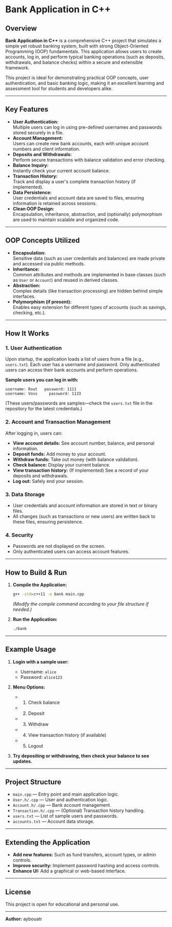 # Bank Application in C++

## Overview

**Bank Application in C++** is a comprehensive C++ project that simulates a simple yet robust banking system, built with strong Object-Oriented Programming (OOP) fundamentals. This application allows users to create accounts, log in, and perform typical banking operations (such as deposits, withdrawals, and balance checks) within a secure and extensible framework.

This project is ideal for demonstrating practical OOP concepts, user authentication, and basic banking logic, making it an excellent learning and assessment tool for students and developers alike.

---

## Key Features

- **User Authentication:**  
  Multiple users can log in using pre-defined usernames and passwords stored securely in a file.
- **Account Management:**  
  Users can create new bank accounts, each with unique account numbers and client information.
- **Deposits and Withdrawals:**  
  Perform secure transactions with balance validation and error checking.
- **Balance Inquiry:**  
  Instantly check your current account balance.
- **Transaction History:**  
  Track and display a user's complete transaction history (if implemented).
- **Data Persistence:**  
  User credentials and account data are saved to files, ensuring information is retained across sessions.
- **Clean OOP Design:**  
  Encapsulation, inheritance, abstraction, and (optionally) polymorphism are used to maintain scalable and organized code.

---

## OOP Concepts Utilized

- **Encapsulation:**  
  Sensitive data (such as user credentials and balances) are made private and accessed via public methods.
- **Inheritance:**  
  Common attributes and methods are implemented in base classes (such as `User` or `Account`) and reused in derived classes.
- **Abstraction:**  
  Complex details (like transaction processing) are hidden behind simple interfaces.
- **Polymorphism (if present):**  
  Enables easy extension for different types of accounts (such as savings, checking, etc.).

---

## How It Works

### 1. User Authentication

Upon startup, the application loads a list of users from a file (e.g., `users.txt`). Each user has a username and password. Only authenticated users can access their bank accounts and perform operations.

**Sample users you can log in with:**

```
username: Rout   password: 1111
username: Voss     password: 1133
```

(These users/passwords are samples—check the `users.txt` file in the repository for the latest credentials.)

### 2. Account and Transaction Management

After logging in, users can:
- **View account details:** See account number, balance, and personal information.
- **Deposit funds:** Add money to your account.
- **Withdraw funds:** Take out money (with balance validation).
- **Check balance:** Display your current balance.
- **View transaction history:** (If implemented) See a record of your deposits and withdrawals.
- **Log out:** Safely end your session.

### 3. Data Storage

- User credentials and account information are stored in text or binary files.
- All changes (such as transactions or new users) are written back to these files, ensuring persistence.

### 4. Security

- Passwords are not displayed on the screen.
- Only authenticated users can access account features.

---

## How to Build & Run

1. **Compile the Application:**
   ```sh
   g++ -std=c++11 -o bank main.cpp
   ```
   *(Modify the compile command according to your file structure if needed.)*

2. **Run the Application:**
   ```sh
   ./bank
   ```

---

## Example Usage

1. **Login with a sample user:**
    - Username: `alice`
    - Password: `alice123`

2. **Menu Options:**
    - 1) Check balance
    - 2) Deposit
    - 3) Withdraw
    - 4) View transaction history (if available)
    - 5) Logout

3. **Try depositing or withdrawing, then check your balance to see updates.**

---

## Project Structure

- `main.cpp` — Entry point and main application logic.
- `User.h/.cpp` — User and authentication logic.
- `Account.h/.cpp` — Bank account management.
- `Transaction.h/.cpp` — (Optional) Transaction history handling.
- `users.txt` — List of sample users and passwords.
- `accounts.txt` — Account data storage.

---

## Extending the Application

- **Add new features:** Such as fund transfers, account types, or admin controls.
- **Improve security:** Implement password hashing and access controls.
- **Enhance UI:** Add a graphical or web-based interface.

---

## License

This project is open for educational and personal use.

---

**Author:** aybouatr
